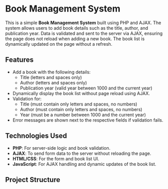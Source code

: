 # Book Management System

This is a simple **Book Management System** built using PHP and AJAX. The system allows users to add book details such as the title, author, and publication year. Data is validated and sent to the server via AJAX, ensuring the page does not reload when adding a new book. The book list is dynamically updated on the page without a refresh.

## Features

- Add a book with the following details:
  - Title (letters and spaces only)
  - Author (letters and spaces only)
  - Publication year (valid year between 1000 and the current year)
- Dynamically display the book list without page reload using AJAX.
- Validation for:
  - Title (must contain only letters and spaces, no numbers)
  - Author (must contain only letters and spaces, no numbers)
  - Year (must be a number between 1000 and the current year)
- Error messages are shown next to the respective fields if validation fails.

## Technologies Used

- **PHP**: For server-side logic and book validation.
- **AJAX**: To send form data to the server without reloading the page.
- **HTML/CSS**: For the form and book list UI.
- **JavaScript**: For AJAX handling and dynamic updates of the book list.

## Project Structure

